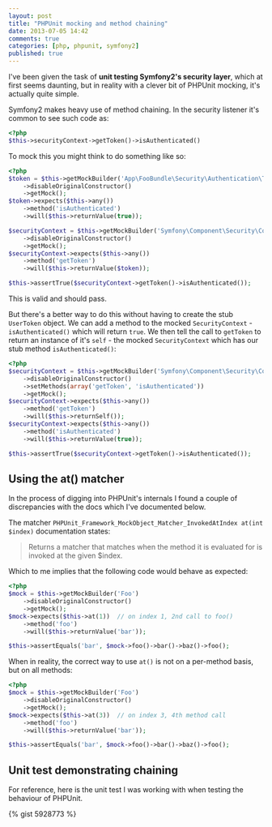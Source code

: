 ```yaml
---
layout: post
title: "PHPUnit mocking and method chaining"
date: 2013-07-05 14:42
comments: true
categories: [php, phpunit, symfony2]
published: true
---
```


I've been given the task of **unit testing Symfony2's security layer**, which at first seems daunting, but in reality with a clever bit of PHPUnit mocking, it's actually quite simple.

Symfony2 makes heavy use of method chaining.  In the security listener it's common to see such code as:

``` php
<?php
$this->securityContext->getToken()->isAuthenticated()
```

To mock this you might think to do something like so:

``` php
<?php
$token = $this->getMockBuilder('App\FooBundle\Security\Authentication\Token\UserToken')
    ->disableOriginalConstructor()
    ->getMock();
$token->expects($this->any())
    ->method('isAuthenticated')
    ->will($this->returnValue(true));

$securityContext = $this->getMockBuilder('Symfony\Component\Security\Core\SecurityContext')
    ->disableOriginalConstructor()
    ->getMock();
$securityContext->expects($this->any())
    ->method('getToken')
    ->will($this->returnValue($token));

$this->assertTrue($securityContext->getToken()->isAuthenticated());
```

This is valid and should pass.

But there's a better way to do this without having to create the stub `UserToken` object.  We can add a method to the mocked `SecurityContext` - `isAuthenticated()` which will return `true`.  We then tell the call to `getToken` to return an instance of it's `self` - the mocked `SecurityContext` which has our stub method `isAuthenticated()`:

``` php
<?php
$securityContext = $this->getMockBuilder('Symfony\Component\Security\Core\SecurityContext')
    ->disableOriginalConstructor()
    ->setMethods(array('getToken', 'isAuthenticated'))
    ->getMock();
$securityContext->expects($this->any())
    ->method('getToken')
    ->will($this->returnSelf());
$securityContext->expects($this->any())
    ->method('isAuthenticated')
    ->will($this->returnValue(true));

$this->assertTrue($securityContext->getToken()->isAuthenticated());
```

## Using the at() matcher

In the process of digging into PHPUnit's internals I found a couple of discrepancies with the docs which I've documented below.

The matcher `PHPUnit_Framework_MockObject_Matcher_InvokedAtIndex at(int $index)` documentation states:

> Returns a matcher that matches when the method it is evaluated for is invoked at the given $index.

Which to me implies that the following code would behave as expected:

``` php
<?php
$mock = $this->getMockBuilder('Foo')
    ->disableOriginalConstructor()
    ->getMock();
$mock->expects($this->at(1))  // on index 1, 2nd call to foo()
    ->method('foo')
    ->will($this->returnValue('bar'));

$this->assertEquals('bar', $mock->foo()->bar()->baz()->foo();
```

When in reality, the correct way to use `at()` is not on a per-method basis, but on all methods:

``` php
<?php
$mock = $this->getMockBuilder('Foo')
    ->disableOriginalConstructor()
    ->getMock();
$mock->expects($this->at(3))  // on index 3, 4th method call
    ->method('foo')
    ->will($this->returnValue('bar'));

$this->assertEquals('bar', $mock->foo()->bar()->baz()->foo();
```

## Unit test demonstrating chaining

For reference, here is the unit test I was working with when testing the behaviour of PHPUnit.

{% gist 5928773 %}
